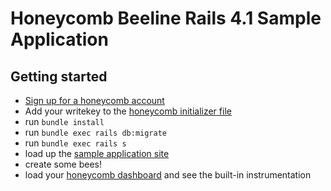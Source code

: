 # Honeycomb Beeline Rails 4.1 Sample Application

## Getting started

- [Sign up for a honeycomb account](https://ui.honeycomb.io/signup)
- Add your writekey to the [honeycomb initializer file](config/intitializers/honeycomb.rb)
- run `bundle install`
- run `bundle exec rails db:migrate`
- run `bundle exec rails s`
- load up the [sample application site](http://localhost:3000)
- create some bees!
- load your [honeycomb dashboard](https://ui.honeycomb.io) and see the built-in instrumentation
